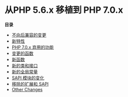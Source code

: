 从PHP 5.6.x 移植到 PHP 7.0.x
============================

**目录**

-   [不向后兼容的变更](/migration70/incompatible.html)
-   [新特性](/migration70/new-features.html)
-   [PHP 7.0.x 弃用的功能](/migration70/deprecated.html)
-   [变更的函数](/migration70/changed-functions.html)
-   [新函数](/migration70/new-functions.html)
-   [新的类和接口](/migration70/classes.html)
-   [新的全局常量](/migration70/constants.html)
-   [SAPI 模块的变化](/migration70/sapi-changes.html)
-   [移除的扩展和 SAPI](/migration70/removed-exts-sapis.html)
-   [Other Changes](/migration70/other-changes.html)
